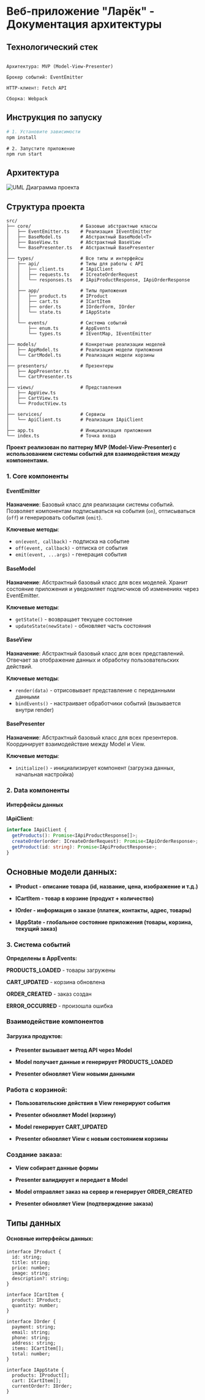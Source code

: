 # **Веб-приложение "Ларёк" - Документация архитектуры**
## **Технологический стек**
```Язык: TypeScript

Архитектура: MVP (Model-View-Presenter)

Брокер событий: EventEmitter

HTTP-клиент: Fetch API

Сборка: Webpack
```
## **Инструкция по запуску**

```bash
# 1. Установите зависимости
npm install
```

```
# 2. Запустите приложение
npm run start
```
## **Архитектура**
![UML Диаграмма проекта](src/images/8%20проктная%20работа%20Readme.png)
## **Структура проекта**
```
src/
├── core/                  # Базовые абстрактные классы
│   ├── EventEmitter.ts    # Реализация IEventEmitter
│   ├── BaseModel.ts       # Абстрактный BaseModel<T>
│   ├── BaseView.ts        # Абстрактный BaseView
│   └── BasePresenter.ts   # Абстрактный BasePresenter
│
├── types/                 # Все типы и интерфейсы
│   ├── api/               # Типы для работы с API
│   │   ├── client.ts      # IApiClient
│   │   ├── requests.ts    # ICreateOrderRequest
│   │   └── responses.ts   # IApiProductResponse, IApiOrderResponse
│   │
│   ├── app/               # Типы приложения
│   │   ├── product.ts     # IProduct
│   │   ├── cart.ts        # ICartItem
│   │   ├── order.ts       # IOrderForm, IOrder
│   │   └── state.ts       # IAppState
│   │
│   └── events/            # Система событий
│       ├── enum.ts        # AppEvents
│       └── types.ts       # IEventMap, IEventEmitter
│
├── models/                # Конкретные реализации моделей
│   ├── AppModel.ts        # Реализация модели приложения
│   └── CartModel.ts       # Реализация модели корзины
│
├── presenters/            # Презентеры
│   ├── AppPresenter.ts
│   └── CartPresenter.ts
│
├── views/                 # Представления
│   ├── AppView.ts
│   ├── CartView.ts
│   └── ProductView.ts
│
├── services/              # Сервисы
│   └── ApiClient.ts       # Реализация IApiClient
│
├── app.ts                 # Инициализация приложения
└── index.ts               # Точка входа
```

**Проект реализован по паттерну MVP (Model-View-Presenter) с использованием системы событий для взаимодействия между компонентами.**

### 1. Core компоненты

#### EventEmitter
**Назначение**: Базовый класс для реализации системы событий. Позволяет компонентам подписываться на события (`on`), отписываться (`off`) и генерировать события (`emit`).

**Ключевые методы**:
- `on(event, callback)` - подписка на событие
- `off(event, callback)` - отписка от события
- `emit(event, ...args)` - генерация события

#### BaseModel
**Назначение**: Абстрактный базовый класс для всех моделей. Хранит состояние приложения и уведомляет подписчиков об изменениях через EventEmitter.

**Ключевые методы**:
- `getState()` - возвращает текущее состояние
- `updateState(newState)` - обновляет часть состояния

#### BaseView
**Назначение**: Абстрактный базовый класс для всех представлений. Отвечает за отображение данных и обработку пользовательских действий.

**Ключевые методы**:
- `render(data)` - отрисовывает представление с переданными данными
- `bindEvents()` - настраивает обработчики событий (вызывается внутри render)

#### BasePresenter
**Назначение**: Абстрактный базовый класс для всех презентеров. Координирует взаимодействие между Model и View.

**Ключевые методы**:
- `initialize()` - инициализирует компонент (загрузка данных, начальная настройка)

### 2. Data компоненты

#### Интерфейсы данных

**IApiClient**:
```typescript
interface IApiClient {
  getProducts(): Promise<IApiProductResponse[]>;
  createOrder(order: ICreateOrderRequest): Promise<IApiOrderResponse>;
  getProduct(id: string): Promise<IApiProductResponse>;
}
```
## **Основные модели данных:**

- **IProduct - описание товара (id, название, цена, изображение и т.д.)**

- **ICartItem - товар в корзине (продукт + количество)**

- **IOrder - информация о заказе (платеж, контакты, адрес, товары)**

- **IAppState - глобальное состояние приложения (товары, корзина, текущий заказ)**

### **3. Система событий**
**Определены в AppEvents:**

**PRODUCTS_LOADED** - товары загружены

**CART_UPDATED** - корзина обновлена

**ORDER_CREATED** - заказ создан

**ERROR_OCCURRED** - произошла ошибка

### **Взаимодействие компонентов**
#### **Загрузка продуктов:**

- **Presenter вызывает метод API через Model**

- **Model получает данные и генерирует PRODUCTS_LOADED**

- **Presenter обновляет View новыми данными**

### **Работа с корзиной:**

- **Пользовательские действия в View генерируют события**

- **Presenter обновляет Model (корзину)**

- **Model генерирует CART_UPDATED**

- **Presenter обновляет View с новым состоянием корзины**

### **Создание заказа:**

- **View собирает данные формы**

- **Presenter валидирует и передает в Model**

- **Model отправляет заказ на сервер и генерирует ORDER_CREATED**

- **Presenter обновляет View (подтверждение заказа)**
## **Типы данных**
#### **Основные интерфейсы данных:**
```
interface IProduct {
  id: string;
  title: string;
  price: number;
  image: string;
  description?: string;
}

interface ICartItem {
  product: IProduct;
  quantity: number;
}

interface IOrder {
  payment: string;
  email: string;
  phone: string;
  address: string;
  items: ICartItem[];
  total: number;
}

interface IAppState {
  products: IProduct[];
  cart: ICartItem[];
  currentOrder?: IOrder;
}
```
